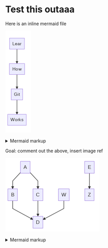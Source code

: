# Test this outaaa

Here is an inline mermaid file

<!-- generated by mermaid compile action - START -->
![~mermaid diagram 1~](/diagrams/test_flow_inline-md-1.png)
<details>
  <summary>Mermaid markup</summary>

```mermaid
graph TD;
    Lear --> How --> Git --> Works;
```

</details>
<!-- generated by mermaid compile action - END -->

Goal: comment out the above, insert image ref

<!-- generated by mermaid compile action - START -->
![~mermaid diagram 2~](/diagrams/test_flow_inline-md-2.png)
<details>
  <summary>Mermaid markup</summary>

```mermaid
graph TD;
    A-->B;
    A-->C;
    B-->D;
    C-->D;
    W-->D;
    E-->Z;
```

</details>
<!-- generated by mermaid compile action - END -->
